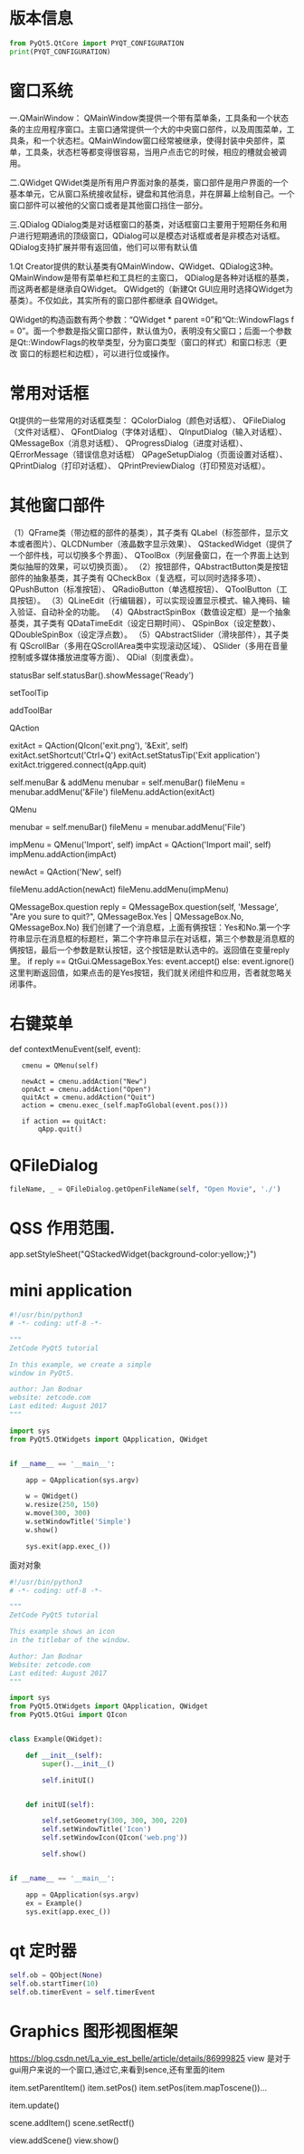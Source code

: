 # 版本信息
```py
from PyQt5.QtCore import PYQT_CONFIGURATION
print(PYQT_CONFIGURATION)
```

# 窗口系统
一.QMainWindow：
QMainWindow类提供一个带有菜单条，工具条和一个状态条的主应用程序窗口。主窗口通常提供一个大的中央窗口部件，以及周围菜单，工具条，和一个状态栏。QMainWindow窗口经常被继承，使得封装中央部件，菜单，工具条，状态栏等都变得很容易，当用户点击它的时候，相应的槽就会被调用。

二.QWidget
QWidet类是所有用户界面对象的基类，窗口部件是用户界面的一个基本单元，它从窗口系统接收鼠标，键盘和其他消息，并在屏幕上绘制自己。一个窗口部件可以被他的父窗口或者是其他窗口挡住一部分。

三.QDialog
QDialog类是对话框窗口的基类，对话框窗口主要用于短期任务和用户进行短期通讯的顶级窗口，QDialog可以是模态对话框或者是非模态对话框。QDialog支持扩展并带有返回值，他们可以带有默认值

1.Qt Creator提供的默认基类有QMainWindow、QWidget、QDialog这3种。
QMainWindow是带有菜单栏和工具栏的主窗口，
QDialog是各种对话框的基类，而这两者都是继承自QWidget。
QWidget的（新建Qt GUI应用时选择QWidget为基类）。不仅如此，其实所有的窗口部件都继承 自QWidget。

QWidget的构造函数有两个参数：“QWidget * parent =0”和“Qt::WindowFlags f = 0”。面一个参数是指父窗口部件，默认值为0，表明没有父窗口；后面一个参数是Qt::WindowFlags的枚举类型，分为窗口类型（窗口的样式）和窗口标志（更改 窗口的标题栏和边框），可以进行位或操作。

# 常用对话框
Qt提供的一些常用的对话框类型：
QColorDialog（颜色对话框）、
QFileDialog（文件对话框）、
QFontDialog（字体对话框）、
QInputDialog（输入对话框）、
QMessageBox（消息对话框）、
QProgressDialog（进度对话框）、
QErrorMessage（错误信息对话框）
QPageSetupDialog（页面设置对话框）、
QPrintDialog（打印对话框）、
QPrintPreviewDialog（打印预览对话框）。

# 其他窗口部件
（1）QFrame类（带边框的部件的基类），其子类有
QLabel（标签部件，显示文本或者图片）、QLCDNumber（液晶数字显示效果）、 QStackedWidget（提供了一个部件栈，可以切换多个界面）、
QToolBox（列层叠窗口，在一个界面上达到类似抽屉的效果，可以切换页面）。
（2）按钮部件，QAbstractButton类是按钮部件的抽象基类，其子类有
QCheckBox（复选框，可以同时选择多项）、
QPushButton（标准按钮）、
QRadioButton（单选框按钮）、
QToolButton（工具按钮）。
（3）QLineEdit（行编辑器），可以实现设置显示模式、输入掩码、输入验证、自动补全的功能。
（4）QAbstractSpinBox（数值设定框）是一个抽象基类，其子类有
QDataTimeEdit（设定日期时间）、
QSpinBox（设定整数）、
QDoubleSpinBox（设定浮点数）。
（5）QAbstractSlider（滑块部件），其子类有
QScrollBar（多用在QScrollArea类中实现滚动区域）、
QSlider（多用在音量控制或多媒体播放进度等方面）、
QDial（刻度表盘）。


statusBar
self.statusBar().showMessage('Ready')

setToolTip

addToolBar


QAction

exitAct = QAction(QIcon('exit.png'), '&Exit', self)
exitAct.setShortcut('Ctrl+Q')
exitAct.setStatusTip('Exit application')
exitAct.triggered.connect(qApp.quit)


self.menuBar & addMenu
menubar = self.menuBar()
fileMenu = menubar.addMenu('&File')
fileMenu.addAction(exitAct)

QMenu

menubar = self.menuBar()
fileMenu = menubar.addMenu('File')

impMenu = QMenu('Import', self)
impAct = QAction('Import mail', self)
impMenu.addAction(impAct)

newAct = QAction('New', self)

fileMenu.addAction(newAct)
fileMenu.addMenu(impMenu)

QMessageBox.question
reply = QMessageBox.question(self, 'Message',
    "Are you sure to quit?", QMessageBox.Yes |
    QMessageBox.No, QMessageBox.No)
我们创建了一个消息框，上面有俩按钮：Yes和No.第一个字符串显示在消息框的标题栏，第二个字符串显示在对话框，第三个参数是消息框的俩按钮，最后一个参数是默认按钮，这个按钮是默认选中的。返回值在变量reply里。
if reply == QtGui.QMessageBox.Yes:
    event.accept()
else:
    event.ignore()
这里判断返回值，如果点击的是Yes按钮，我们就关闭组件和应用，否者就忽略关闭事件。


# 右键菜单
def contextMenuEvent(self, event):

       cmenu = QMenu(self)

       newAct = cmenu.addAction("New")
       opnAct = cmenu.addAction("Open")
       quitAct = cmenu.addAction("Quit")
       action = cmenu.exec_(self.mapToGlobal(event.pos()))

       if action == quitAct:
           qApp.quit()

# QFileDialog
```py
fileName, _ = QFileDialog.getOpenFileName(self, "Open Movie", './')

```


# QSS 作用范围.
app.setStyleSheet("QStackedWidget{background-color:yellow;}")


# mini application
```python
#!/usr/bin/python3
# -*- coding: utf-8 -*-

"""
ZetCode PyQt5 tutorial

In this example, we create a simple
window in PyQt5.

author: Jan Bodnar
website: zetcode.com
Last edited: August 2017
"""

import sys
from PyQt5.QtWidgets import QApplication, QWidget


if __name__ == '__main__':

    app = QApplication(sys.argv)

    w = QWidget()
    w.resize(250, 150)
    w.move(300, 300)
    w.setWindowTitle('Simple')
    w.show()

    sys.exit(app.exec_())

```

面对对象
```python
#!/usr/bin/python3
# -*- coding: utf-8 -*-

"""
ZetCode PyQt5 tutorial

This example shows an icon
in the titlebar of the window.

Author: Jan Bodnar
Website: zetcode.com
Last edited: August 2017
"""

import sys
from PyQt5.QtWidgets import QApplication, QWidget
from PyQt5.QtGui import QIcon


class Example(QWidget):

    def __init__(self):
        super().__init__()

        self.initUI()


    def initUI(self):

        self.setGeometry(300, 300, 300, 220)
        self.setWindowTitle('Icon')
        self.setWindowIcon(QIcon('web.png'))

        self.show()


if __name__ == '__main__':

    app = QApplication(sys.argv)
    ex = Example()
    sys.exit(app.exec_())
```
# qt 定时器
```py
self.ob = QObject(None)
self.ob.startTimer(10)
self.ob.timerEvent = self.timerEvent
```

# Graphics 图形视图框架
https://blog.csdn.net/La_vie_est_belle/article/details/86999825
view 是对于gui用户来说的一个窗口,通过它,来看到sence,还有里面的item

item.setParentItem()
item.setPos()
item.setPos(item.mapToscene())...

item.update()

scene.addItem()
scene.setRectf()

view.addScene()
view.show()
